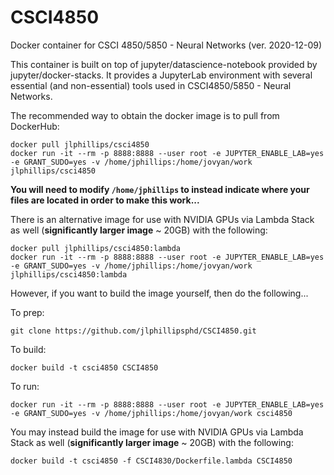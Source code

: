 # CSCI4850
Docker container for CSCI 4850/5850 - Neural Networks (ver. 2020-12-09)

This container is built on top of jupyter/datascience-notebook provided by jupyter/docker-stacks. It provides a JupyterLab environment with several essential (and non-essential) tools used in CSCI4850/5850 - Neural Networks.

The recommended way to obtain the docker image is to pull from DockerHub:
```
docker pull jlphillips/csci4850
docker run -it --rm -p 8888:8888 --user root -e JUPYTER_ENABLE_LAB=yes -e GRANT_SUDO=yes -v /home/jphillips:/home/jovyan/work jlphillips/csci4850
```

**You will need to modify `/home/jphillips` to instead indicate where your files are located in order to make this work...**

There is an alternative image for use with NVIDIA GPUs via Lambda Stack as well (**significantly larger image** ~ 20GB) with the following:
```
docker pull jlphillips/csci4850:lambda
docker run -it --rm -p 8888:8888 --user root -e JUPYTER_ENABLE_LAB=yes -e GRANT_SUDO=yes -v /home/jphillips:/home/jovyan/work jlphillips/csci4850:lambda
```

However, if you want to build the image yourself, then do the following...

To prep:
```
git clone https://github.com/jlphillipsphd/CSCI4850.git
```
 
To build:
```
docker build -t csci4850 CSCI4850
```

To run:
```
docker run -it --rm -p 8888:8888 --user root -e JUPYTER_ENABLE_LAB=yes -e GRANT_SUDO=yes -v /home/jphillips:/home/jovyan/work csci4850
```

You may instead build the image for use with NVIDIA GPUs via Lambda Stack as well (**significantly larger image** ~ 20GB) with the following:
```
docker build -t csci4850 -f CSCI4830/Dockerfile.lambda CSCI4850
```


